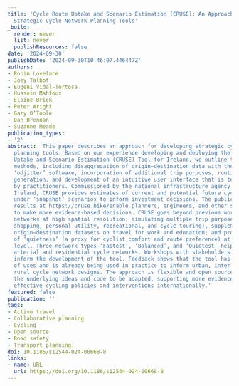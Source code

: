 ```yaml
---
title: 'Cycle Route Uptake and Scenario Estimation (CRUSE): An Approach for Developing
  Strategic Cycle Network Planning Tools'
_build:
  render: never
  list: never
  publishResources: false
date: '2024-09-30'
publishDate: '2024-09-30T10:46:07.446447Z'
authors:
- Robin Lovelace
- Joey Talbot
- Eugeni Vidal-Tortosa
- Hussein Mahfouz
- Elaine Brick
- Peter Wright
- Gary O’Toole
- Dan Brennan
- Suzanne Meade
publication_types:
- '2'
abstract: 'This paper describes an approach for developing strategic cycle network
  planning tools. Based on our experience developing and deploying the Cycle Route
  Uptake and Scenario Estimation (CRUSE) Tool for Ireland, we outline the underlying
  methods, including disaggregation of origin–destination data with the open source
  ‘odjitter’ software, incorporation of additional trip purposes, routing, scenario
  generation, and development of an intuitive user interface that is tested and used
  by practitioners. Commissioned by the national infrastructure agency Transport Infrastructure
  Ireland, CRUSE provides estimates of current and potential future cycling levels
  under ‘snapshot’ scenarios to inform investment decisions. The publicly available
  results at https://cruse.bike/enable planners, engineers, and other stakeholders
  to make more evidence-based decisions. CRUSE goes beyond previous work by: modeling
  networks at high spatial resolution; simulating multiple trip purposes (social,
  shopping, personal utility, recreational, and cycle touring), supplementing official
  origin–destination datasets on travel for work and education; and providing estimates
  of ‘quietness’ (a proxy for cyclist comfort and route preference) at the route segment
  level. Three network types—‘Fastest’, ‘Balanced’, and ‘Quietest’—help plan both
  arterial and residential cycle networks. Workshops with stakeholders were used to
  inform the development of the tool. Feedback shows that the tool has a wide range
  of uses and is already being used in practice to inform urban, inter-urban, and
  rural cycle network designs. The approach is flexible and open source, allowing
  the underlying ideas and code to be adapted, supporting more evidence-based and
  effective cycling policies and interventions internationally.'
featured: false
publication: ''
tags:
- Active travel
- Collaborative planning
- Cycling
- Open source
- Road safety
- Transport planning
doi: 10.1186/s12544-024-00668-8
links:
- name: URL
  url: https://doi.org/10.1186/s12544-024-00668-8
---
```



